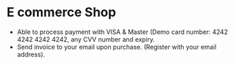 

# E commerce Shop
* Able to process payment with VISA & Master (Demo card number: 4242 4242 4242 4242, any CVV number and expiry.
* Send invoice to your email upon purchase. (Register with your email address).





